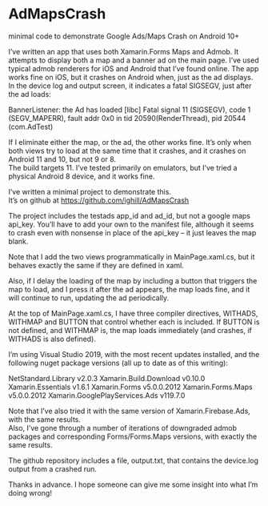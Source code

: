 # AdMapsCrash
minimal code to demonstrate Google Ads/Maps Crash on Android 10+


I’ve written an app that uses both Xamarin.Forms Maps and Admob.  It attempts to display both 
a map and a banner ad on the main page.  I’ve used typical admob renderers for iOS and Android 
that I’ve found online.  The app works fine on iOS, but it crashes on Android when, just as the 
ad displays. In the device log and output screen, it indicates a fatal SIGSEGV, just after 
the ad loads:

BannerListener: the Ad has loaded
[libc] Fatal signal 11 (SIGSEGV), code 1 (SEGV_MAPERR), fault addr 0x0 in tid 20590(RenderThread), pid 20544 (com.AdTest)

If I eliminate either the map, or the ad, the other works fine.  It’s only when both views try
to load at the same time that it crashes, and it crashes on Android 11 and 10, but not 9 or 8.  
The build targets 11.   I’ve tested primarily on emulators, but I’ve tried a physical Android 8 
device, and it works fine.  

I’ve written a minimal project to demonstrate this.  
It’s on github at https://github.com/ighill/AdMapsCrash

The project includes the testads app_id and ad_id, but not a google maps api_key.  You’ll have 
to add your own to the manifest file, although it seems to crash even with nonsense in place of 
the api_key – it just leaves the map blank.

Note that I add the two views programmatically in MainPage.xaml.cs, but it behaves exactly the 
same if they are defined in xaml.

Also, if I delay the loading of the map by including a button that triggers the map to load, 
and I press it after the ad appears, the map loads fine, and it will continue to run, updating 
the ad periodically.

At the top of MainPage.xaml.cs, I have three compiler directives, WITHADS, WITHMAP and BUTTON 
that control whether each is included.  If BUTTON is not defined, and WITHMAP is, the map loads 
immediately (and crashes, if WITHADS is also defined).

I’m using Visual Studio 2019, with the most recent updates installed, and the following nuget 
package versions (all up to date as of this writing):

NetStandard.Library v2.0.3
Xamarin.Build.Download v0.10.0
Xamarin.Essentials v1.6.1
Xamarin.Forms v5.0.0.2012
Xamarin.Forms.Maps v5.0.0.2012
Xamarin.GooglePlayServices.Ads v119.7.0

Note that I’ve also tried it with the same version of Xamarin.Firebase.Ads, with the same results.  
Also, I’ve gone through a number of iterations of downgraded admob packages and corresponding 
Forms/Forms.Maps versions, with exactly the same results.

The github repository includes a file, output.txt, that contains the device.log output from a 
crashed run.

Thanks in advance.  I hope someone can give me some insight into what I’m doing wrong!

